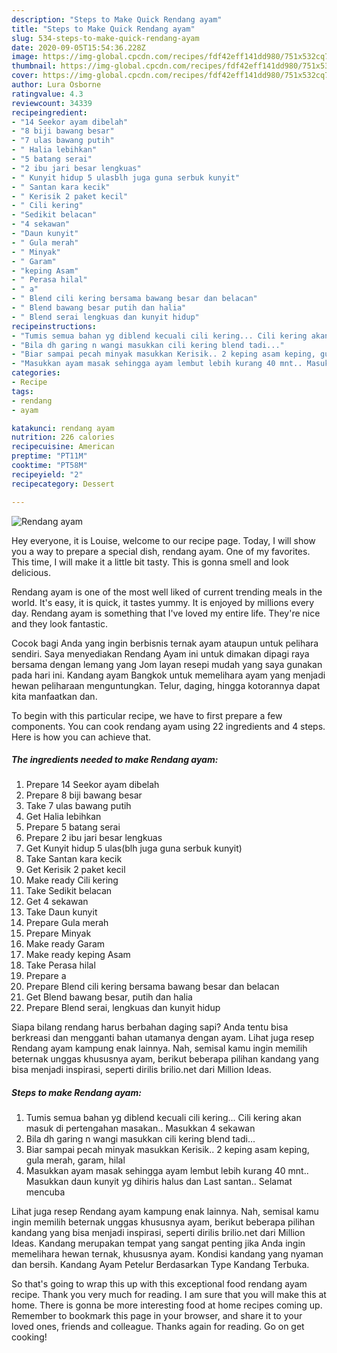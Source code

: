```yaml
---
description: "Steps to Make Quick Rendang ayam"
title: "Steps to Make Quick Rendang ayam"
slug: 534-steps-to-make-quick-rendang-ayam
date: 2020-09-05T15:54:36.228Z
image: https://img-global.cpcdn.com/recipes/fdf42eff141dd980/751x532cq70/rendang-ayam-resipi-foto-utama.jpg
thumbnail: https://img-global.cpcdn.com/recipes/fdf42eff141dd980/751x532cq70/rendang-ayam-resipi-foto-utama.jpg
cover: https://img-global.cpcdn.com/recipes/fdf42eff141dd980/751x532cq70/rendang-ayam-resipi-foto-utama.jpg
author: Lura Osborne
ratingvalue: 4.3
reviewcount: 34339
recipeingredient:
- "14 Seekor ayam dibelah"
- "8 biji bawang besar"
- "7 ulas bawang putih"
- " Halia lebihkan"
- "5 batang serai"
- "2 ibu jari besar lengkuas"
- " Kunyit hidup 5 ulasblh juga guna serbuk kunyit"
- " Santan kara kecik"
- " Kerisik 2 paket kecil"
- " Cili kering"
- "Sedikit belacan"
- "4 sekawan"
- "Daun kunyit"
- " Gula merah"
- " Minyak"
- " Garam"
- "keping Asam"
- " Perasa hilal"
- " a"
- " Blend cili kering bersama bawang besar dan belacan"
- " Blend bawang besar putih dan halia"
- " Blend serai lengkuas dan kunyit hidup"
recipeinstructions:
- "Tumis semua bahan yg diblend kecuali cili kering... Cili kering akan masuk di pertengahan masakan.. Masukkan 4 sekawan"
- "Bila dh garing n wangi masukkan cili kering blend tadi..."
- "Biar sampai pecah minyak masukkan Kerisik.. 2 keping asam keping, gula merah, garam, hilal"
- "Masukkan ayam masak sehingga ayam lembut lebih kurang 40 mnt.. Masukkan daun kunyit yg dihiris halus dan Last santan.. Selamat mencuba"
categories:
- Recipe
tags:
- rendang
- ayam

katakunci: rendang ayam 
nutrition: 226 calories
recipecuisine: American
preptime: "PT11M"
cooktime: "PT58M"
recipeyield: "2"
recipecategory: Dessert

---
```



![Rendang ayam](https://img-global.cpcdn.com/recipes/fdf42eff141dd980/751x532cq70/rendang-ayam-resipi-foto-utama.jpg)

Hey everyone, it is Louise, welcome to our recipe page. Today, I will show you a way to prepare a special dish, rendang ayam. One of my favorites. This time, I will make it a little bit tasty. This is gonna smell and look delicious.

Rendang ayam is one of the most well liked of current trending meals in the world. It's easy, it is quick, it tastes yummy. It is enjoyed by millions every day. Rendang ayam is something that I've loved my entire life. They're nice and they look fantastic.

Cocok bagi Anda yang ingin berbisnis ternak ayam ataupun untuk pelihara sendiri. Saya menyediakan Rendang Ayam ini untuk dimakan dipagi raya bersama dengan lemang yang Jom layan resepi mudah yang saya gunakan pada hari ini. Kandang ayam Bangkok untuk memelihara ayam yang menjadi hewan peliharaan menguntungkan. Telur, daging, hingga kotorannya dapat kita manfaatkan dan.


To begin with this particular recipe, we have to first prepare a few components. You can cook rendang ayam using 22 ingredients and 4 steps. Here is how you can achieve that.

<!--inarticleads1-->

##### The ingredients needed to make Rendang ayam:

1. Prepare 14 Seekor ayam dibelah
1. Prepare 8 biji bawang besar
1. Take 7 ulas bawang putih
1. Get  Halia lebihkan
1. Prepare 5 batang serai
1. Prepare 2 ibu jari besar lengkuas
1. Get  Kunyit hidup 5 ulas(blh juga guna serbuk kunyit)
1. Take  Santan kara kecik
1. Get  Kerisik 2 paket kecil
1. Make ready  Cili kering
1. Take Sedikit belacan
1. Get 4 sekawan
1. Take Daun kunyit
1. Prepare  Gula merah
1. Prepare  Minyak
1. Make ready  Garam
1. Make ready keping Asam
1. Take  Perasa hilal
1. Prepare  a
1. Prepare  Blend cili kering bersama bawang besar dan belacan
1. Get  Blend bawang besar, putih dan halia
1. Prepare  Blend serai, lengkuas dan kunyit hidup


Siapa bilang rendang harus berbahan daging sapi? Anda tentu bisa berkreasi dan mengganti bahan utamanya dengan ayam. Lihat juga resep Rendang ayam kampung enak lainnya. Nah, semisal kamu ingin memilih beternak unggas khususnya ayam, berikut beberapa pilihan kandang yang bisa menjadi inspirasi, seperti dirilis brilio.net dari Million Ideas. 

<!--inarticleads2-->

##### Steps to make Rendang ayam:

1. Tumis semua bahan yg diblend kecuali cili kering... Cili kering akan masuk di pertengahan masakan.. Masukkan 4 sekawan
1. Bila dh garing n wangi masukkan cili kering blend tadi...
1. Biar sampai pecah minyak masukkan Kerisik.. 2 keping asam keping, gula merah, garam, hilal
1. Masukkan ayam masak sehingga ayam lembut lebih kurang 40 mnt.. Masukkan daun kunyit yg dihiris halus dan Last santan.. Selamat mencuba


Lihat juga resep Rendang ayam kampung enak lainnya. Nah, semisal kamu ingin memilih beternak unggas khususnya ayam, berikut beberapa pilihan kandang yang bisa menjadi inspirasi, seperti dirilis brilio.net dari Million Ideas. Kandang merupakan tempat yang sangat penting jika Anda ingin memelihara hewan ternak, khususnya ayam. Kondisi kandang yang nyaman dan bersih. Kandang Ayam Petelur Berdasarkan Type Kandang Terbuka. 

So that's going to wrap this up with this exceptional food rendang ayam recipe. Thank you very much for reading. I am sure that you will make this at home. There is gonna be more interesting food at home recipes coming up. Remember to bookmark this page in your browser, and share it to your loved ones, friends and colleague. Thanks again for reading. Go on get cooking!
